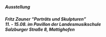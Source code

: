 ##### **Ausstellung**
##### Fritz Zauner “Porträts und Skulpturen”<br>11. - 15.08. im Pavillon der Landesmusikschule<br>Salzburger Straße 8, Mattighofen